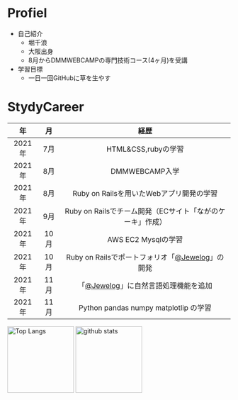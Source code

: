 <!--
**chinamiii/chinamiii** is a ✨ _special_ ✨ repository because its `README.md` (this file) appears on your GitHub profile.

Here are some ideas to get you started:

- 🔭 I’m currently working on ...
- 🌱 I’m currently learning ...
- 👯 I’m looking to collaborate on ...
- 🤔 I’m looking for help with ...
- 💬 Ask me about ...
- 📫 How to reach me: ...
- 😄 Pronouns: ...
- ⚡ Fun fact: ...
-->
# Profiel
* 自己紹介
    * 堀千浪
    * 大阪出身
    * 8月からDMMWEBCAMPの専門技術コース(4ヶ月)を受講
* 学習目標
    * 一日一回GitHubに草を生やす
    
    



# StydyCareer
|  年|  月|経歴 |
| :---: | :---: | :---: |
|2021年|7月| HTML&CSS,rubyの学習 |
|2021年|8月| DMMWEBCAMP入学 |
|2021年|8月| Ruby on Railsを用いたWebアプリ開発の学習 |
|2021年|9月| Ruby on Railsでチーム開発（ECサイト「ながのケーキ」作成）|
|2021年|10月| AWS EC2 Mysqlの学習 |
|2021年|10月| Ruby on Railsでポートフォリオ「[@Jewelog](http://54.95.82.200/)」の開発 |
|2021年|11月| 「[@Jewelog](http://54.95.82.200/)」に自然言語処理機能を追加 |
|2021年|11月| Python pandas numpy matplotlip の学習 |


<p align="left"> 
  <img alt="Top Langs" height="150px" src="https://github-readme-stats.vercel.app/api/top-langs/?username=chinamiii&layout=compact&show_icons=true&theme=cobalt" />
  <img alt="github stats" height="150px" src="https://github-readme-stats.vercel.app/api?username=chinamiii&theme=cobalt&show_icons=ture" />
</p>
